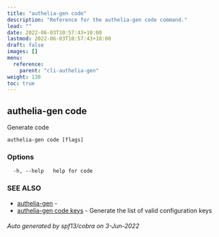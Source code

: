 ```yaml
---
title: "authelia-gen code"
description: "Reference for the authelia-gen code command."
lead: ""
date: 2022-06-03T10:57:43+10:00
lastmod: 2022-06-03T10:57:43+10:00
draft: false
images: []
menu:
  reference:
    parent: "cli-authelia-gen"
weight: 130
toc: true
---
```


## authelia-gen code

Generate code

```
authelia-gen code [flags]
```

### Options

```
  -h, --help   help for code
```

### SEE ALSO

* [authelia-gen](authelia-gen.md)	 - 
* [authelia-gen code keys](authelia-gen_code_keys.md)	 - Generate the list of valid configuration keys

###### Auto generated by spf13/cobra on 3-Jun-2022
